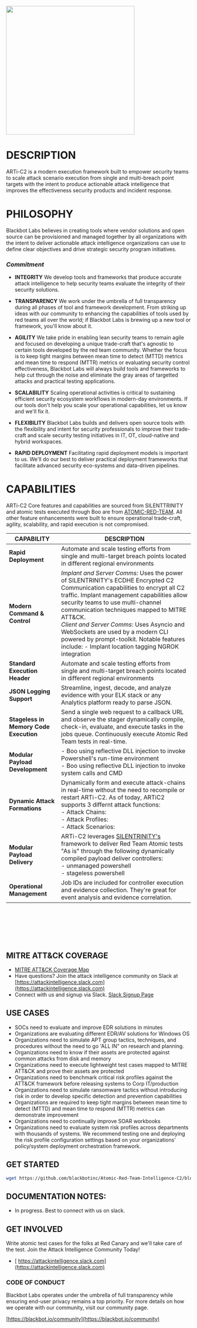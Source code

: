 <p><img src="https://blackbot.io/wp-content/uploads/2020/11/artic_c2_logo_red_v1-e1606038603815.png" width="350px" /></p>

# DESCRIPTION

ARTi-C2 is a modern execution framework built to empower security teams to scale attack scenario execution from single and multi-breach point targets with the intent to produce actionable attack intelligence that improves the effectiveness security products and incident response.

# PHILOSOPHY

Blackbot Labs believes in creating tools where vendor solutions and open source can be provisioned and managed together by all organizations with the intent to deliver actionable attack intelligence organizations can use to define clear objectives and drive strategic security program initiatives.

### *Commitment*

- **INTEGRITY** 
We develop tools and frameworks that produce accurate attack intelligence to help security teams evaluate the integrity of their security solutions.

- **TRANSPARENCY**
We work under the umbrella of full transparency during all phases of tool and framework development. From striking up ideas with our community to enhancing the capabilities of tools used by red teams all over the world; if Blackbot Labs is brewing up a new tool or framework, you'll know about it.


- **AGILITY**
We take pride in enabling lean security teams to remain agile and focused on developing a unique trade-craft that's agnostic to certain tools developed by the red team community. Whether the focus is to keep tight margins between mean time to detect \(MTTD\) metrics and mean time to respond \(MTTR\) metrics or evaluating security control effectiveness, Blackbot Labs will always build tools and frameworks to help cut through the noise and eliminate the gray areas of targetted attacks and practical testing applications.


- **SCALABILITY**
Scaling operational activities is critical to sustaining efficient security ecosystem workflows in modern-day environments. If our tools don't help you scale your operational capabilities, let us know and we'll fix it. 


- **FLEXIBILITY**
Blackbot Labs builds and delivers open source tools with the flexibility and intent for security professionals to improve their trade-craft and scale security testing initiatives in IT, OT, cloud-native and hybrid workspaces.


- **RAPID DEPLOYMENT**
Facilitating rapid deployment models is important to us. We'll do our best to deliver practical deployment frameworks that facilitate advanced security eco-systems and data-driven pipelines. 




# CAPABILITIES

ARTi-C2 Core features and capabilities are sourced from SILENTTRINITY and atomic tests executed through Boo are from [ATOMIC-RED-TEAM](https://github.com/redcanaryco/atomic-red-team). All other feature enhancements were built to ensure operational trade-craft, agility, scalability, and rapid execution is not compromised.


| CAPABILITY | DESCRIPTION |
| ------ | ------ |
| **Rapid Deployment** | Automate and scale testing efforts from single and multi-target breach points located in different regional environments
| **Modern Command & Control** | *Implant and Server Comms:* Uses the power of SILENTRINITY's ECDHE Encrypted C2 Communication capabilities to encrypt all C2 traffic. Implant management capabilities allow security teams to use multi-channel communication techniques mapped to MITRE ATT&CK. </br>*Client and Server Comms*: Uses Asyncio and WebSockets are used by a modern CLI powered by prompt-toolkit. Notable features include:     - Implant location tagging NGROK integration 
| **Standard Execution Header** | Automate and scale testing efforts from single and multi-target breach points located in different regional environments
| **JSON Logging Support** | Streamline, ingest, decode, and analyze evidence with your ELK stack or any Analytics platform ready to parse JSON.
| **Stageless in Memory Code Execution** | Send a single web request to a callback URL and observe the stager dynamically compile, check-in, evaluate, and execute tasks in the jobs queue. Continuously execute Atomic Red Team tests in real-time.
| **Modular Payload Development** |     - Boo using reflective DLL injection to invoke Powershell's  run-time environment</br> - Boo using reflective DLL injection to invoke system calls and CMD
| **Dynamic Attack Formations** | Dynamically form and execute attack-chains in real-time without the need to recompile or restart ARTi-C2. As of today, ARTiC2 supports 3 differnt attack functions:</br>    - Attack Chains:</br>- Attack Profiles:</br>- Attack Scenarios:
| **Modular Payload Delivery** | ARTi-C2 leverages [SILENTRINITY's](https://github.com/byt3bl33d3r/SILENTTRINITY) framework to deliver Red Team Atomic tests "As is" through the following dynamically compiled payload deliver controllers:</br>- unmanaged powershell</br>- stageless powershell
| **Operational Management** | Job IDs are included for controller execution and evidence collection. They're great for event analysis and evidence correlation. 

</br>
</br>
</br>
</br>
</br>


## MITRE ATT&CK COVERAGE
- [MITRE ATT&CK Coverage Map](https://attack.blackbot.io)
- Have questions? Join the attack intelligence community on Slack at [https://attackintelligence.slack.com](https://attackintelligence.slack.com)
- Connect with us and signup via Slack. [Slack Signup Page](https://join.slack.com/t/attackintelligence/signup) 



## USE CASES 
- SOCs need to evaluate and improve EDR solutions in minutes
- Organizations are evaluating different EDR/AV solutions for Windows OS
- Organizations need to simulate APT group tactics, techniques, and procedures without the need to go 'ALL IN" on research and planning.
- Organizations need to know if their assets are protected against common attacks from disk and memory
- Organizations need to execute lightweight test cases mapped to MITRE ATT&CK and prove their assets are protected
- Organizations need to benchmark critical risk profiles against the ATT&CK framework before releasing systems to Corp IT/production
- Organizations need to simulate ransomware tactics without introducing risk in order to develop specific detection and prevention capabilities
- Organizations are required to keep tight margins between mean time to detect \(MTTD\) and mean time to respond \(MTTR\) metrics can demonstrate improvement
- Organizations need to continually improve SOAR workbooks
- Organizations need to evaluate system risk profiles across departments with thousands of systems. We recommend testing one and deploying the risk profile configuration settings based on your organizations' policy/system deployment orchestration framework. 



## GET STARTED

```bash
wget https://github.com/blackbotinc/Atomic-Red-Team-Intelligence-C2/blob/master/artic2.sh && chmod 777 artic2.sh && ./artic2.sh install
```

## DOCUMENTATION NOTES:
- In progress. Best to connect with us on slack. 

## GET INVOLVED
Write atomic test cases for the folks at Red Canary and we'll take care of the test.
Join the Attack Intelligence Community Today!
- [ https://attackintelligence.slack.com](https://attackintelligence.slack.com)



### CODE OF CONDUCT

Blackbot Labs operates under the umbrella of full transparency while ensuring end-user privacy remains a top priority. For more details on how we operate with our community, visit our community page.

[https://blackbot.io/community](https://blackbot.io/community)

